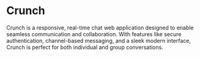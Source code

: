 # Crunch
Crunch is a responsive, real-time chat web application designed to enable seamless communication and collaboration. With features like secure authentication, channel-based messaging, and a sleek modern interface, Crunch is perfect for both individual and group conversations.
